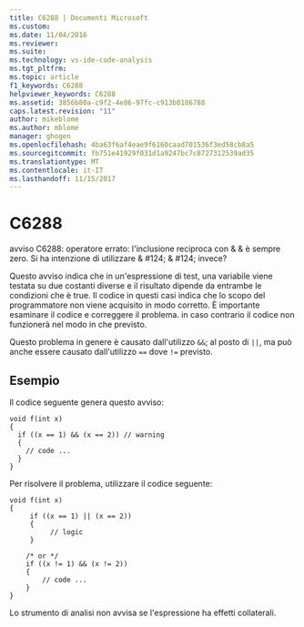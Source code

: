 ```yaml
---
title: C6288 | Documenti Microsoft
ms.custom: 
ms.date: 11/04/2016
ms.reviewer: 
ms.suite: 
ms.technology: vs-ide-code-analysis
ms.tgt_pltfrm: 
ms.topic: article
f1_keywords: C6288
helpviewer_keywords: C6288
ms.assetid: 3856b80a-c9f2-4e86-97fc-c913b0186788
caps.latest.revision: "11"
author: mikeblome
ms.author: mblome
manager: ghogen
ms.openlocfilehash: 4ba63f6af4eae9f6160caad701536f3ed58cb8a5
ms.sourcegitcommit: fb751e41929f031d1a9247bc7c8727312539ad35
ms.translationtype: MT
ms.contentlocale: it-IT
ms.lasthandoff: 11/15/2017
---
```

# <a name="c6288"></a>C6288
avviso C6288: operatore errato: l'inclusione reciproca con & & è sempre zero. Si ha intenzione di utilizzare & #124; & #124; invece?  
  
 Questo avviso indica che in un'espressione di test, una variabile viene testata su due costanti diverse e il risultato dipende da entrambe le condizioni che è true. Il codice in questi casi indica che lo scopo del programmatore non viene acquisito in modo corretto. È importante esaminare il codice e correggere il problema. in caso contrario il codice non funzionerà nel modo in che previsto.  
  
 Questo problema in genere è causato dall'utilizzo `&&`; al posto di `||`, ma può anche essere causato dall'utilizzo `==` dove `!=` previsto.  
  
## <a name="example"></a>Esempio  
 Il codice seguente genera questo avviso:  
  
```  
void f(int x)  
{  
  if ((x == 1) && (x == 2)) // warning  
  {  
    // code ...  
  }  
}  
```  
  
 Per risolvere il problema, utilizzare il codice seguente:  
  
```  
void f(int x)  
{  
     if ((x == 1) || (x == 2))   
     {  
          // logic  
     }  
  
    /* or */  
    if ((x != 1) && (x != 2))  
    {  
        // code ...  
    }  
}  
```  
  
 Lo strumento di analisi non avvisa se l'espressione ha effetti collaterali.